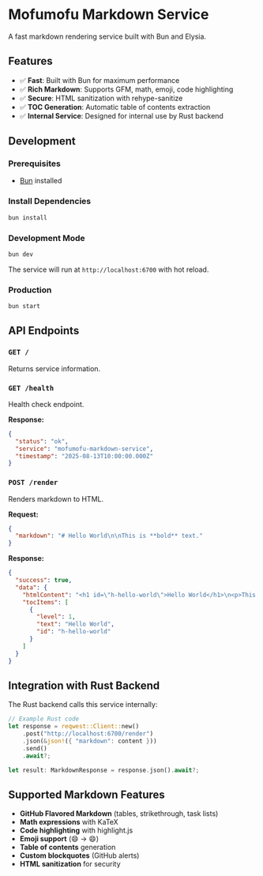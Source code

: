 # Mofumofu Markdown Service

A fast markdown rendering service built with Bun and Elysia.

## Features

- ✅ **Fast**: Built with Bun for maximum performance
- ✅ **Rich Markdown**: Supports GFM, math, emoji, code highlighting
- ✅ **Secure**: HTML sanitization with rehype-sanitize
- ✅ **TOC Generation**: Automatic table of contents extraction
- ✅ **Internal Service**: Designed for internal use by Rust backend

## Development

### Prerequisites

- [Bun](https://bun.sh) installed

### Install Dependencies

```bash
bun install
```

### Development Mode

```bash
bun dev
```

The service will run at `http://localhost:6700` with hot reload.

### Production

```bash
bun start
```

## API Endpoints

### `GET /`

Returns service information.

### `GET /health`

Health check endpoint.

**Response:**
```json
{
  "status": "ok",
  "service": "mofumofu-markdown-service",
  "timestamp": "2025-08-13T10:00:00.000Z"
}
```

### `POST /render`

Renders markdown to HTML.

**Request:**
```json
{
  "markdown": "# Hello World\n\nThis is **bold** text."
}
```

**Response:**
```json
{
  "success": true,
  "data": {
    "htmlContent": "<h1 id=\"h-hello-world\">Hello World</h1>\n<p>This is <strong>bold</strong> text.</p>",
    "tocItems": [
      {
        "level": 1,
        "text": "Hello World",
        "id": "h-hello-world"
      }
    ]
  }
}
```

## Integration with Rust Backend

The Rust backend calls this service internally:

```rust
// Example Rust code
let response = reqwest::Client::new()
    .post("http://localhost:6700/render")
    .json(&json!({ "markdown": content }))
    .send()
    .await?;

let result: MarkdownResponse = response.json().await?;
```

## Supported Markdown Features

- **GitHub Flavored Markdown** (tables, strikethrough, task lists)
- **Math expressions** with KaTeX
- **Code highlighting** with highlight.js
- **Emoji support** (:smile: → 😄)
- **Table of contents** generation
- **Custom blockquotes** (GitHub alerts)
- **HTML sanitization** for security